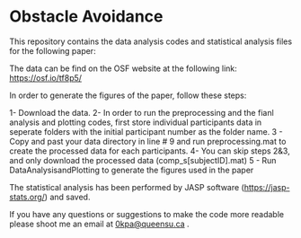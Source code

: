 # Obstacle Avoidance
This repository contains the data analysis codes and statistical analysis files for the following paper:

The data can be find on the OSF website at the following link:
https://osf.io/tf8p5/

In order to generate the figures of the paper, follow these steps:

1- Download the data.
2- In order to run the preprocessing and the fianl analysis and plotting codes, first store individual participants data in seperate folders with the initial participant number as the folder name. 
3 - Copy and past your data directory in line # 9 and run preprocessing.mat to create the processed data for each participants.
4- You can skip steps 2&3, and only download the processed data (comp_s[subjectID].mat)
5 - Run DataAnalysisandPlotting to generate the figures used in the paper

The statistical analysis has been performed by JASP software (https://jasp-stats.org/) and saved. 

If you have any questions or suggestions to make the code more readable please shoot me an email at 0kpa@queensu.ca .
